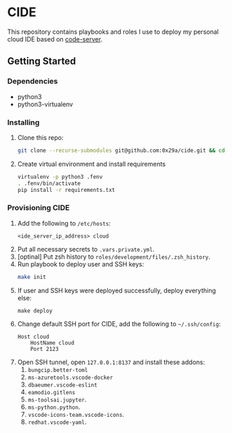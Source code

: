 # CIDE

This repository contains playbooks and roles I use to deploy my personal cloud IDE based on [code-server](https://github.com/cdr/code-server).

## Getting Started

### Dependencies

* python3
* python3-virtualenv

### Installing

1. Clone this repo:
    ```bash
    git clone --recurse-submodules git@github.com:0x29a/cide.git && cd cide
    ```
1. Create virtual environment and install requirements
    ```bash
    virtualenv -p python3 .fenv
    . .fenv/bin/activate
    pip install -r requirements.txt
    ```

### Provisioning CIDE

1. Add the following to `/etc/hosts`:
    ```
    <ide_server_ip_address> cloud
    ```
1. Put all necessary secrets to `.vars.private.yml`.
1. [optinal] Put zsh history to `roles/development/files/.zsh_history`.
1. Run playbook to deploy user and SSH keys:
    ```bash
    make init
    ```
1. If user and SSH keys were deployed successfully, deploy everything else:
    ```
    make deploy
    ```
1. Change default SSH port for CIDE, add the following to `~/.ssh/config`:
    ```
    Host cloud
        HostName cloud
        Port 2123
    ```
1. Open SSH tunnel, open `127.0.0.1:8137` and install these addons:
    1. `bungcip.better-toml`
    1. `ms-azuretools.vscode-docker`
    1. `dbaeumer.vscode-eslint`
    1. `eamodio.gitlens`
    1. `ms-toolsai.jupyter`.
    1. `ms-python.python`.
    1. `vscode-icons-team.vscode-icons`.
    1. `redhat.vscode-yaml`.
